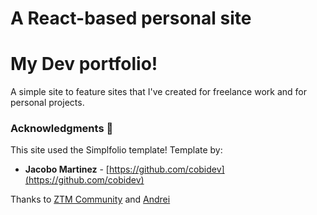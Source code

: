 A React-based personal site
=======
# My Dev portfolio!

A simple site to feature sites that I've created for freelance work and for personal projects.


### Acknowledgments 🎁
This site used the Simplfolio template!
Template by:
- **Jacobo Martinez** - [https://github.com/cobidev](https://github.com/cobidev)

Thanks to [ZTM Community](https://github.com/zero-to-mastery) and [Andrei](https://github.com/aneagoie)
